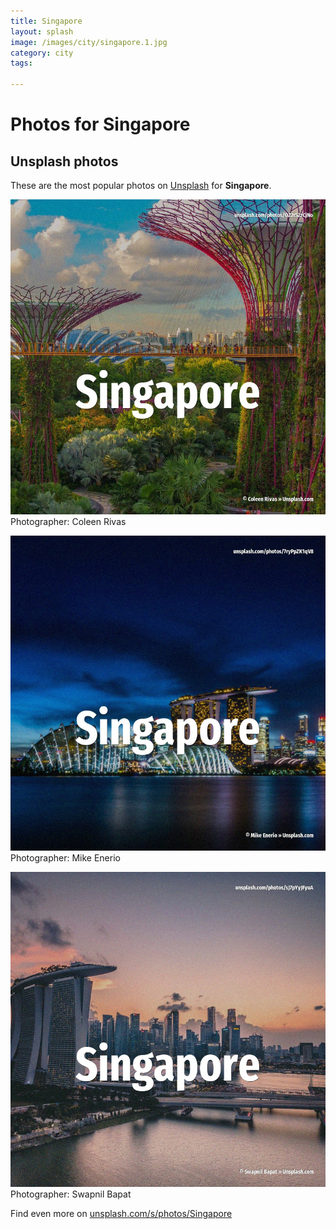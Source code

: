 ```yaml
---
title: Singapore
layout: splash
image: /images/city/singapore.1.jpg
category: city
tags:

---
```

# Photos for Singapore
 
## Unsplash photos
These are the most popular photos on [Unsplash](https://unsplash.com) for **Singapore**.
 
![Singapore](/images/city/singapore.1.jpg)
Photographer:  Coleen Rivas
 
![Singapore](/images/city/singapore.2.jpg)
Photographer:  Mike Enerio
 
![Singapore](/images/city/singapore.3.jpg)
Photographer:  Swapnil Bapat
 
Find even more on [unsplash.com/s/photos/Singapore](https://unsplash.com/s/photos/Singapore)
 

